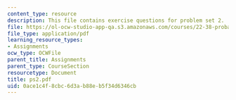 ```yaml
---
content_type: resource
description: This file contains exercise questions for problem set 2.
file: https://ol-ocw-studio-app-qa.s3.amazonaws.com/courses/22-38-probability-and-its-applications-to-reliability-quality-control-and-risk-assessment-fall-2005/0ace1c4f8cbc6d3ab88eb5f34d6346cb_ps2.pdf
file_type: application/pdf
learning_resource_types:
- Assignments
ocw_type: OCWFile
parent_title: Assignments
parent_type: CourseSection
resourcetype: Document
title: ps2.pdf
uid: 0ace1c4f-8cbc-6d3a-b88e-b5f34d6346cb
---
```

